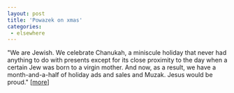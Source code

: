 ```yaml
---
layout: post
title: 'Powazek on xmas'
categories:
 - elsewhere
---
```


"We are Jewish. We celebrate Chanukah, a miniscule holiday that never had anything to do with presents except for its close proximity to the day when a certain Jew was born to a virgin mother. And now, as a result, we have a month-and-a-half of holiday ads and sales and Muzak. Jesus would be proud." [<a href="http://www.alternet.org/story.html?StoryID=14642">more</a>]

